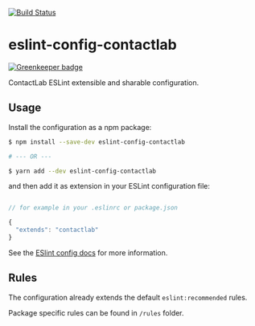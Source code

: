 [![Build Status](https://travis-ci.org/contactlab/eslint-config-contactlab.svg?branch=master)](https://travis-ci.org/contactlab/eslint-config-contactlab)

# eslint-config-contactlab

[![Greenkeeper badge](https://badges.greenkeeper.io/contactlab/eslint-config-contactlab.svg)](https://greenkeeper.io/)

ContactLab ESLint extensible and sharable configuration.

## Usage

Install the configuration as a npm package:

```sh
$ npm install --save-dev eslint-config-contactlab

# --- OR ---

$ yarn add --dev eslint-config-contactlab
```

and then add it as extension in your ESLint configuration file:

```javascript

// for example in your .eslinrc or package.json

{
  "extends": "contactlab"
}

```

See the [ESlint config docs](http://eslint.org/docs/user-guide/configuring#extending-configuration-files) for more information.

## Rules

The configuration already extends the default `eslint:recommended` rules.

Package specific rules can be found in `/rules` folder.
